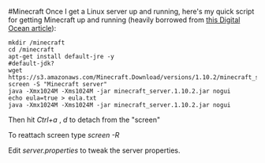 #Minecraft
Once I get a Linux server up and running, here's my quick script for getting Minecraft up and running (heavily borrowed from [this Digital Ocean article](https://www.digitalocean.com/community/tutorials/how-to-set-up-a-minecraft-server-on-linux)):

	mkdir /minecraft
	cd /minecraft
	apt-get install default-jre -y
	#default-jdk?
	wget https://s3.amazonaws.com/Minecraft.Download/versions/1.10.2/minecraft_server.1.10.2.jar
	screen -S "Minecraft server"
	java -Xmx1024M -Xms1024M -jar minecraft_server.1.10.2.jar nogui
	echo eula=true > eula.txt
	java -Xmx1024M -Xms1024M -jar minecraft_server.1.10.2.jar nogui

Then hit *Ctrl+a* , *d* to detach from the "screen"

To reattach screen type *screen -R*

Edit *server.properties* to tweak the server properties.

